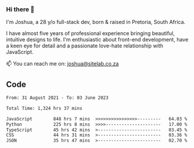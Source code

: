 ### Hi there 👋

I'm Joshua, a 28 y/o full-stack dev, born & raised in Pretoria, South Africa. 

I have almost five years of professional experience bringing beautiful, intuitive designs to life. I'm enthusiastic about front-end development, have a keen eye for detail and a passionate love-hate relationship with JavaScript.

📫 You can reach me on: joshua@sitelab.co.za

## **Code**

<!--START_SECTION:waka-->

```txt
From: 31 August 2021 - To: 03 June 2023

Total Time: 1,324 hrs 37 mins

JavaScript        848 hrs 7 mins  >>>>>>>>>>>>>>>>---------   64.03 %
Python            225 hrs 8 mins  >>>>---------------------   17.00 %
TypeScript        45 hrs 42 mins  >------------------------   03.45 %
CSS               44 hrs 31 mins  >------------------------   03.36 %
JSON              35 hrs 47 mins  >------------------------   02.70 %
```

<!--END_SECTION:waka-->
